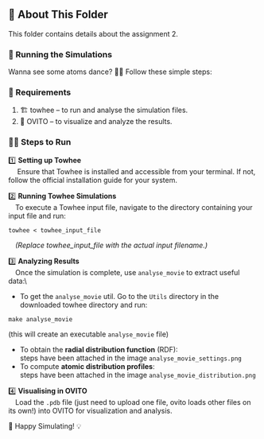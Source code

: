 ## 📜 About This Folder
This folder contains details about the assignment 2.

### 🚀 Running the Simulations
Wanna see some atoms dance? 🕺💃 Follow these simple steps:

### 🔧 Requirements
1. 🏗️ towhee – to run and analyse the simulation files.
2. 🔬 OVITO – to visualize and analyze the results.

### 🏃‍♂️ Steps to Run
1️⃣ **Setting up Towhee** \
&emsp; Ensure that Towhee is installed and accessible from your terminal. If not, follow the official installation guide for your system.

2️⃣ **Running Towhee Simulations** \
&emsp;To execute a Towhee input file, navigate to the directory containing your input file and run:
```
towhee < towhee_input_file
```
&emsp;*(Replace towhee_input_file with the actual input filename.)*
    
3️⃣ **Analyzing Results**\
&emsp;Once the simulation is complete, use `analyse_movie` to extract useful data:\
- To get the `analyse_movie` util. Go to the `Utils` directory in the downloaded towhee directory and run:
```
make analyse_movie
```
  (this will create an executable `analyse_movie` file)
  - To obtain the **radial distribution function** (RDF):\
      steps have been attached in the image `analyse_movie_settings.png`
  - To compute **atomic distribution profiles**:\
      steps have been attached in the image `analyse_movie_distribution.png`

4️⃣ **Visualising in OVITO**\
&emsp;Load the `.pdb` file (just need to upload one file, ovito loads other files on its own!) into OVITO for visualization and analysis.
    
🎯 Happy Simulating! 💡
